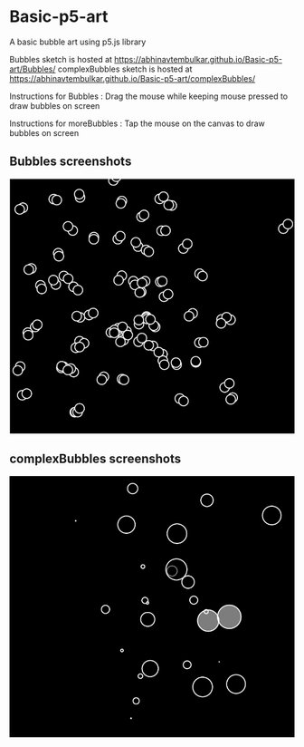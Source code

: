 # Basic-p5-art
A basic bubble art using p5.js library

Bubbles sketch is hosted at https://abhinavtembulkar.github.io/Basic-p5-art/Bubbles/
complexBubbles sketch is hosted at https://abhinavtembulkar.github.io/Basic-p5-art/complexBubbles/

Instructions for Bubbles : Drag the mouse while keeping mouse pressed to draw bubbles on screen

Instructions for moreBubbles : Tap the mouse on the canvas to draw bubbles on screen

## Bubbles screenshots
![](images/Bubbles.PNG)

## complexBubbles screenshots
![](images/complexBubbles.PNG)
